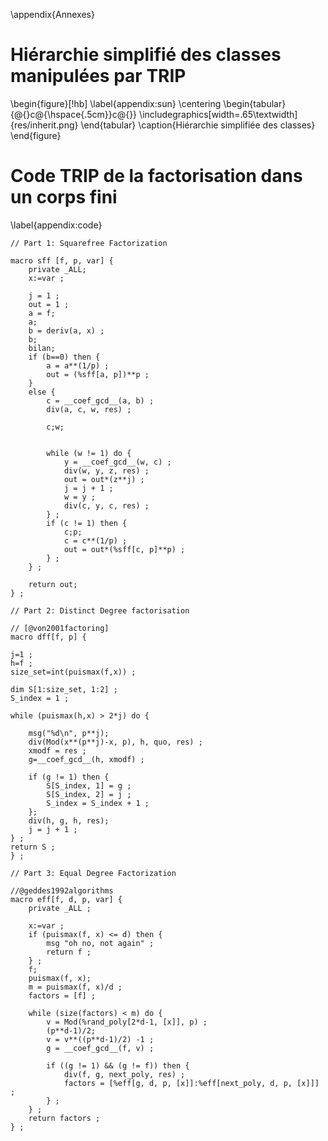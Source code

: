 \appendix{Annexes}

# Hiérarchie simplifié des classes manipulées par TRIP

\begin{figure}[!hb]
    \label{appendix:sun}
    \centering
    \begin{tabular}{@{}c@{\hspace{.5cm}}c@{}}
        \includegraphics[width=.65\textwidth]{res/inherit.png}
    \end{tabular}
    \caption{Hiérarchie simplifiée des classes}
\end{figure}


# Code TRIP de la factorisation dans un corps fini
\label{appendix:code}


```{.TRIP .caption:sfff }
// Part 1: Squarefree Factorization

macro sff [f, p, var] {
    private _ALL;
    x:=var ;

    j = 1 ;
    out = 1 ;
    a = f;
    a;
    b = deriv(a, x) ;
    b;
    bilan;
    if (b==0) then {
        a = a**(1/p) ;
        out = (%sff[a, p])**p ;
    }
    else {
        c = __coef_gcd__(a, b) ;
        div(a, c, w, res) ;

        c;w;


        while (w != 1) do {
            y = __coef_gcd__(w, c) ;
            div(w, y, z, res) ;
            out = out*(z**j) ;
            j = j + 1 ;
            w = y ;
            div(c, y, c, res) ;
        } ;
        if (c != 1) then {
            c;p;
            c = c**(1/p) ;
            out = out*(%sff[c, p]**p) ;
        } ;
    } ;

    return out;
} ;
```

```
// Part 2: Distinct Degree factorisation

// [@von2001factoring]
macro dff[f, p] {

j=1 ;
h=f ;
size_set=int(puismax(f,x)) ;

dim S[1:size_set, 1:2] ;
S_index = 1 ;

while (puismax(h,x) > 2*j) do {

    msg("%d\n", p**j);
    div(Mod(x**(p**j)-x, p), h, quo, res) ;
    xmodf = res ;
    g=__coef_gcd__(h, xmodf) ;

    if (g != 1) then {
        S[S_index, 1] = g ;
        S[S_index, 2] = j ;
        S_index = S_index + 1 ;
    };
    div(h, g, h, res);
    j = j + 1 ;
} ;
return S ;
} ;

```

```
// Part 3: Equal Degree Factorization

//@geddes1992algorithms
macro eff[f, d, p, var] {
    private _ALL ;

    x:=var ;
    if (puismax(f, x) <= d) then {
        msg "oh no, not again" ;
        return f ;
    } ;
    f;
    puismax(f, x);
    m = puismax(f, x)/d ;
    factors = [f] ;

    while (size(factors) < m) do {
        v = Mod(%rand_poly[2*d-1, [x]], p) ;
        (p**d-1)/2;
        v = v**((p**d-1)/2) -1 ;
        g = __coef_gcd__(f, v) ;

        if ((g != 1) && (g != f)) then {
            div(f, g, next_poly, res) ;
            factors = [%eff[g, d, p, [x]]:%eff[next_poly, d, p, [x]]] ;
        } ;
    } ;
    return factors ;
} ;
```

